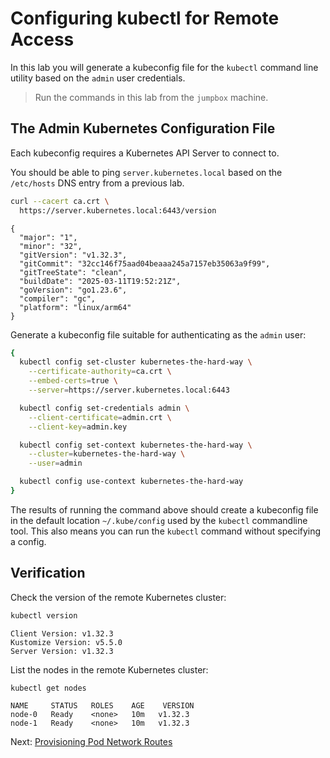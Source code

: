 # Configuring kubectl for Remote Access

In this lab you will generate a kubeconfig file for the `kubectl` command line utility based on the `admin` user credentials.

> Run the commands in this lab from the `jumpbox` machine.

## The Admin Kubernetes Configuration File

Each kubeconfig requires a Kubernetes API Server to connect to.

You should be able to ping `server.kubernetes.local` based on the `/etc/hosts` DNS entry from a previous lab.

```bash
curl --cacert ca.crt \
  https://server.kubernetes.local:6443/version
```

```text
{
  "major": "1",
  "minor": "32",
  "gitVersion": "v1.32.3",
  "gitCommit": "32cc146f75aad04beaaa245a7157eb35063a9f99",
  "gitTreeState": "clean",
  "buildDate": "2025-03-11T19:52:21Z",
  "goVersion": "go1.23.6",
  "compiler": "gc",
  "platform": "linux/arm64"
}
```

Generate a kubeconfig file suitable for authenticating as the `admin` user:

```bash
{
  kubectl config set-cluster kubernetes-the-hard-way \
    --certificate-authority=ca.crt \
    --embed-certs=true \
    --server=https://server.kubernetes.local:6443

  kubectl config set-credentials admin \
    --client-certificate=admin.crt \
    --client-key=admin.key

  kubectl config set-context kubernetes-the-hard-way \
    --cluster=kubernetes-the-hard-way \
    --user=admin

  kubectl config use-context kubernetes-the-hard-way
}
```

The results of running the command above should create a kubeconfig file in the default location `~/.kube/config` used by the `kubectl` commandline tool. This also means you can run the `kubectl` command without specifying a config.

## Verification

Check the version of the remote Kubernetes cluster:

```bash
kubectl version
```

```text
Client Version: v1.32.3
Kustomize Version: v5.5.0
Server Version: v1.32.3
```

List the nodes in the remote Kubernetes cluster:

```bash
kubectl get nodes
```

```
NAME     STATUS   ROLES    AGE    VERSION
node-0   Ready    <none>   10m   v1.32.3
node-1   Ready    <none>   10m   v1.32.3
```

Next: [Provisioning Pod Network Routes](11-pod-network-routes.md)
